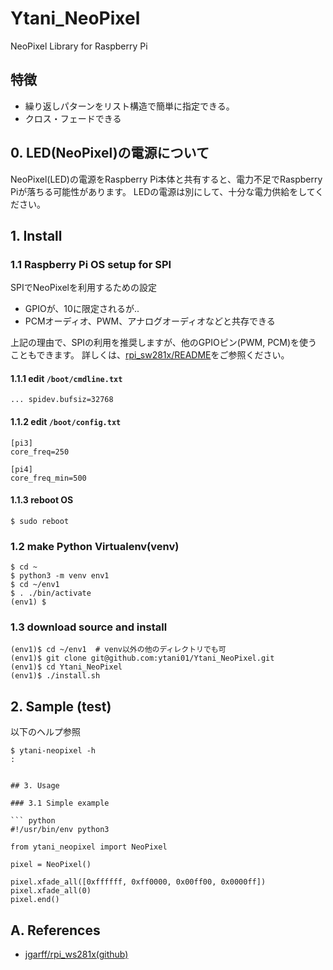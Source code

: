 # Ytani_NeoPixel
NeoPixel Library for Raspberry Pi

## 特徴

- 繰り返しパターンをリスト構造で簡単に指定できる。
- クロス・フェードできる


## 0. LED(NeoPixel)の電源について

NeoPixel(LED)の電源をRaspberry Pi本体と共有すると、電力不足でRaspberry Piが落ちる可能性があります。
LEDの電源は別にして、十分な電力供給をしてください。


## 1. Install

### 1.1 Raspberry Pi OS setup for SPI

SPIでNeoPixelを利用するための設定

- GPIOが、10に限定されるが..
- PCMオーディオ、PWM、アナログオーディオなどと共存できる

上記の理由で、SPIの利用を推奨しますが、他のGPIOピン(PWM, PCM)を使うこともできます。
詳しくは、[rpi_sw281x/README](https://github.com/jgarff/rpi_ws281x/blob/master/README.md)をご参照ください。


#### 1.1.1 edit ``/boot/cmdline.txt``
```
... spidev.bufsiz=32768
```


#### 1.1.2 edit ``/boot/config.txt``
```
[pi3]
core_freq=250

[pi4]
core_freq_min=500
```


#### 1.1.3 reboot OS
```
$ sudo reboot
```


### 1.2 make Python Virtualenv(venv)

```
$ cd ~
$ python3 -m venv env1
$ cd ~/env1
$ . ./bin/activate
(env1) $
```


### 1.3 download source and install

```
(env1)$ cd ~/env1  # venv以外の他のディレクトリでも可
(env1)$ git clone git@github.com:ytani01/Ytani_NeoPixel.git
(env1)$ cd Ytani_NeoPixel
(env1)$ ./install.sh
```

## 2. Sample (test)

以下のヘルプ参照
```
$ ytani-neopixel -h
:


## 3. Usage

### 3.1 Simple example

``` python
#!/usr/bin/env python3

from ytani_neopixel import NeoPixel

pixel = NeoPixel()

pixel.xfade_all([0xffffff, 0xff0000, 0x00ff00, 0x0000ff])
pixel.xfade_all(0)
pixel.end()
```


## A. References

* [jgarff/rpi_ws281x(github)](https://github.com/jgarff/rpi_ws281x)
